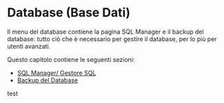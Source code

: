 # Database \(Base Dati\)

Il menu del database contiene la pagina SQL Manager e il backup del database: tutto ciò che è necessario per gestire il database, per lo più per utenti avanzati.

Questo capitolo contiene le seguenti sezioni: 

* [SQL Manager/ Gestore SQL](gestore-sql.md)
* [Backup del Database](backup-del-database.md)

test

